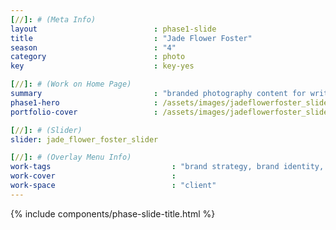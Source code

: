 ```yaml
---
[//]: # (Meta Info)
layout                          : phase1-slide
title 					        : "Jade Flower Foster"
season				            : "4"
category						: photo
key 							: key-yes

[//]: # (Work on Home Page)
summary                         : "branded photography content for writer and filmmaker, Jade Flower Foster"
phase1-hero                     : /assets/images/jadeflowerfoster_slide_3.jpg
portfolio-cover					: /assets/images/jadeflowerfoster_slide_3.jpg

[//]: # (Slider)
slider: jade_flower_foster_slider

[//]: # (Overlay Menu Info)
work-tags 							: "brand strategy, brand identity, photography, film, social media curation"
work-cover							:
work-space 							: "client"
---
```


{% include components/phase-slide-title.html %}
